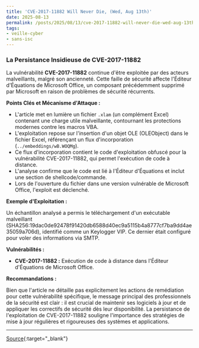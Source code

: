 ```yaml
---
title: 'CVE-2017-11882 Will Never Die, (Wed, Aug 13th)'
date: 2025-08-13
permalink: /posts/2025/08/13/cve-2017-11882-will-never-die-wed-aug-13th/
tags:
- veille-cyber
- sans-isc
---
```

### La Persistance Insidieuse de CVE-2017-11882

La vulnérabilité **CVE-2017-11882** continue d'être exploitée par des acteurs malveillants, malgré son ancienneté. Cette faille de sécurité affecte l'Éditeur d'Équations de Microsoft Office, un composant précédemment supprimé par Microsoft en raison de problèmes de sécurité récurrents.

**Points Clés et Mécanisme d'Attaque :**

*   L'article met en lumière un fichier `.xlam` (un complément Excel) contenant une charge utile malveillante, contournant les protections modernes contre les macros VBA.
*   L'exploitation repose sur l'insertion d'un objet OLE (OLEObject) dans le fichier Excel, référençant un flux d'incorporation (`../embeddings/wB.WOQMg`).
*   Ce flux d'incorporation contient le code d'exploitation obfuscé pour la vulnérabilité CVE-2017-11882, qui permet l'exécution de code à distance.
*   L'analyse confirme que le code est lié à l'Éditeur d'Équations et inclut une section de shellcode/commande.
*   Lors de l'ouverture du fichier dans une version vulnérable de Microsoft Office, l'exploit est déclenché.

**Exemple d'Exploitation :**

Un échantillon analysé a permis le téléchargement d'un exécutable malveillant (SHA256:19dac0de92478f91420db6588d40ec9a5115b4a8777cf7ba9dd4ae35059a706d), identifié comme un Keylogger VIP. Ce dernier était configuré pour voler des informations via SMTP.

**Vulnérabilités :**

*   **CVE-2017-11882 :** Exécution de code à distance dans l'Éditeur d'Équations de Microsoft Office.

**Recommandations :**

Bien que l'article ne détaille pas explicitement les actions de remédiation pour cette vulnérabilité spécifique, le message principal des professionnels de la sécurité est clair : il est crucial de maintenir ses logiciels à jour et de appliquer les correctifs de sécurité dès leur disponibilité. La persistance de l'exploitation de CVE-2017-11882 souligne l'importance des stratégies de mise à jour régulières et rigoureuses des systèmes et applications.

---
[Source](https://isc.sans.edu/diary/rss/32196){:target="_blank"}
